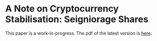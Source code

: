 # A Note on Cryptocurrency Stabilisation: Seigniorage Shares

This paper is a work-in-progress. The pdf of the latest version is
[here](00-main.pdf).
